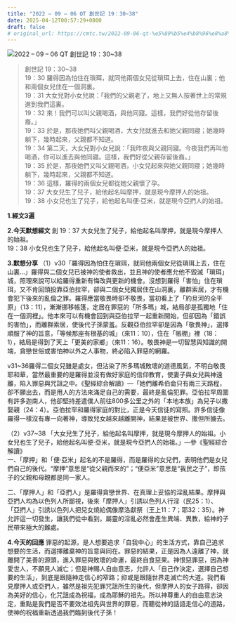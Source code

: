 ```yaml
---
title: "2022 – 09 – 06 QT 創世記 19：30~38"
date: 2025-04-12T00:57:29+0800
draft: false
# original_url: https://cmtc.tw/2022-09-06-qt-%e5%89%b5%e4%b8%96%e8%a8%98-19%ef%bc%9a3038
---
```


![2022 – 09 – 06 QT 創世記 19：30\~38](/images/qt.jpg  "2022 – 09 – 06 QT 創世記 19：30\~38")

> 創世記 19：30\~38  
> 19：30 羅得因為怕住在瑣珥，就同他兩個女兒從瑣珥上去，住在山裏；他和兩個女兒住在一個洞裏。  
> 19：31 大女兒對小女兒說：「我們的父親老了，地上又無人按著世上的常規進到我們這裏。  
> 19：32 來！我們可以叫父親喝酒，與他同寢。這樣，我們好從他存留後裔。」  
> 19：33 於是，那夜她們叫父親喝酒，大女兒就進去和她父親同寢；她幾時躺下，幾時起來，父親都不知道。  
> 19：34 第二天，大女兒對小女兒說：「我昨夜與父親同寢。今夜我們再叫他喝酒，你可以進去與他同寢。這樣，我們好從父親存留後裔。」  
> 19：35 於是，那夜她們又叫父親喝酒，小女兒起來與她父親同寢；她幾時躺下，幾時起來，父親都不知道。  
> 19：36 這樣，羅得的兩個女兒都從她父親懷了孕。  
> 19：37 大女兒生了兒子，給他起名叫摩押，就是現今摩押人的始祖。  
> 19：38 小女兒也生了兒子，給他起名叫便‧亞米，就是現今亞捫人的始祖。

**1.經文3遍**

**2.今天默想經文**
創 19：37 大女兒生了兒子，給他起名叫摩押，就是現今摩押人的始祖。  
19：38 小女兒也生了兒子，給他起名叫便‧亞米，就是現今亞捫人的始祖。

**3.默想分享**
（1）v30「羅得因為怕住在瑣珥，就同他兩個女兒從瑣珥上去，住在山裏…」羅得與二個女兒已被神的使者救出，並且神的使者應允他不毀滅「瑣珥」城，照理來說可以給羅得重新有悔改與更新的機會。沒想到羅得「害怕」住在瑣珥，又不肯回頭投靠亞伯拉罕，卻與二個女兒獨居住在山洞裏，離群索居，才有機會犯下後來的亂倫之罪。羅得應當敬畏時卻不敬畏，當初看上了「約旦河的全平原」（13：11），漸漸挪移帳篷，定居在罪惡的「所多瑪」城，結局卻是孤獨地「住在一個洞裡」。他本來可以有機會回到與亞伯拉罕一起重新開始，但卻因為「錯誤的害怕」，而離群索居，使後代子孫蒙羞。反觀亞伯拉罕卻是因為「敬畏神」，選擇順服了神的旨意，「等候那座有根基的城」（來11：10），住在「帳棚」裡（18：1），結局是得到了天上「更美的家鄉」（來11：16）。敬畏神是一切智慧與知識的開端，貪戀世俗或害怕神以外之人事物，終必陷入罪惡的網羅。

v31\~36羅得二個女兒雖是處女，但沾染了所多瑪城敗壞的道德風氣，不明白敬畏耶和華，當然最重要的是羅得並沒有做好家庭的信仰教育，使妻子與女兒與神遠離，陷入罪惡與咒詛之中。《聖經綜合解讀》—「她們離希伯侖只有兩三天路程，卻不願出去，而是用人的方法來滿足自己的需要，最終是亂倫犯罪。亞伯拉罕周圍有許多迦南人，他卻堅持差遣僕人前往800多公里之外的「本地本族」為兒子以撒娶親（24：4）。亞伯拉罕和羅得家庭的對比，正是今天信徒的寫照。許多信徒像羅得一樣沒有專一向著神，導致兒女越來越離開神，結果是被世界、撒但所擄去。

（2）v37\~38 「大女兒生了兒子，給他起名叫摩押，就是現今摩押人的始祖。小女兒也生了兒子，給他起名叫便‧亞米，就是現今亞捫人的始祖。」—參《聖經綜合解讀》  
一、「摩押」和「便·亞米」起名的不是羅得，而是羅得的女兒們，表明他們是女兒們自己的後代。“摩押”意思是“從父親而來的”；“便亞米”意思是“我民之子”，即孩子的父親和母親都是同一家人。

二、「摩押人」和「亞捫人」是羅得貪戀世界、在真理上妥協的淫亂結果。摩押與亞捫人均為以色列人所鄙視，後來「摩押人」引誘以色列人行淫（民25：1）、 「亞捫人」引誘以色列人把兒女燒給偶像摩洛獻祭（王上11：7；耶32：35）。神允許這一切發生，讓我們從中看到，屬靈的淫亂必然會產生異端、異教，給神的子民帶來極大的難處。

**4.今天的回應**
罪惡的起源，是人想要追求「自我中心」的生活方式，靠自己追求想要的生活，而選擇離棄神的旨意與同在。罪惡的結果，正是因為人遠離了神，就離開了美善的源頭，進入罪惡與敗壞的命運，最終自食惡果。神恨惡罪惡，因為神愛世人，不願見人滅亡；但是神賜人自由意志，允許人「自己作決定，選擇自己想要的生活」，到底是跟隨神走信心的窄路；抑或是跟隨世界走滅亡的大道。我們看見摩押人或亞捫人，雖然是祖先犯罪咒詛所生的後代，但摩押人的女子路得，卻因為美好的信心，化咒詛成為祝福，成為耶穌的祖先。所以神尊重人的自由意志決定，重點是我們是否不要效法祖先與世界的罪惡，而聽從神的話語走信心的道路，使神的祝福重新透過我們臨到後代子孫！
